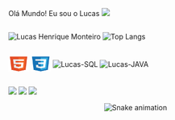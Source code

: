 Olá Mundo! Eu sou o Lucas <img src="https://github.com/TheDudeThatCode/TheDudeThatCode/blob/master/Assets/Earth.gif" width="24px">

##

![Lucas Henrique Monteiro](https://github-readme-stats.vercel.app/api?username=Lucasmonnteiro&show_icons=true)
![Top Langs](https://github-readme-stats.vercel.app/api/top-langs/?username=Lucasmonnteiro&theme=darkhttps://github.com/Lucasmonnteiro/github-readme-stats)

<div style="display: inline_block"><br>
  <img align="center" alt="Lucas-HTML" height="30" width="40" src="https://raw.githubusercontent.com/devicons/devicon/master/icons/html5/html5-original.svg">
  <img align="center" alt="Lucas-CSS" height="30" width="40" src="https://raw.githubusercontent.com/devicons/devicon/master/icons/css3/css3-original.svg">
  <img align="center" alt="Lucas-SQL" height="30" width="40" src="https://cdn.jsdelivr.net/gh/devicons/devicon/icons/mysql/mysql-original.svg">
  <img align="center" alt="Lucas-JAVA" height="30" width="40" src="https://cdn.jsdelivr.net/gh/devicons/devicon/icons/java/java-original.svg">
</div>

##
 
<div> 
 
  <a href="https://www.instagram.com/lucasmonnteiro_/" target="_blank"><img src="https://img.shields.io/badge/-Instagram-%23E4405F?style=for-the-badge&logo=instagram&logoColor=white" target="_blank"></a>
  <a href = "mailto:lucmont00@gmail.com"><img src="https://img.shields.io/badge/-Gmail-%23333?style=for-the-badge&logo=gmail&logoColor=white" target="_blank"></a>
  <a href="https://www.linkedin.com/in/lucas-monteiro-309365227/" target="_blank"><img src="https://img.shields.io/badge/-LinkedIn-%230077B5?style=for-the-badge&logo=linkedin&logoColor=white" target="_blank"></a> 
  
</div>

<div align="center">

  ![Snake animation](https://github.com/lucasmonnteiro/lucasmonnteiro/blob/output/github-contribution-grid-snake.svg)
  
</div>
